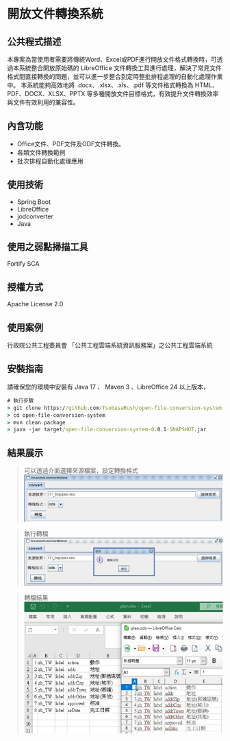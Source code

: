 # 開放文件轉換系統

## 公共程式描述

本專案為當使用者需要將傳統Word、Excel或PDF進行開放文件格式轉換時，可透過本系統整合開放原始碼的 LibreOffice 文件轉換工具進行處理，解決了常見文件格式間直接轉換的問題，並可以進一步整合到定時整批排程處理的自動化處理作業中。 本系統能夠高效地將 .docx、.xlsx、.xls、.pdf 等文件格式轉換為 HTML、PDF、DOCX、XLSX、PPTX 等多種開放文件目標格式，有效提升文件轉換效率與文件有效利用的兼容性。

## 內含功能

- Office文件、PDF文件及ODF文件轉換。
- 各類文件轉換範例
- 批次排程自動化處理應用

## 使用技術

- Spring Boot 
- LibreOffice 
- jodconverter 
- Java

## 使用之弱點掃描工具

Fortify SCA

## 授權方式

Apache License 2.0

## 使用案例

行政院公共工程委員會
「公共工程雲端系統資訊服務案」之公共工程雲端系統

## 安裝指南

請確保您的環境中安裝有 Java 17 、 Maven 3 、LibreOffice 24 以上版本，

```bat
# 執行步驟
> git clone https://github.com/TsubasaRush/open-file-conversion-system.git
> cd open-file-conversion-system
> mvn clean package
> java -jar target/open-file-conversion-system-0.0.1-SNAPSHOT.jar
```
## 結果展示

> 可以透過介面選擇來源檔案，設定轉換格式<br/>
![image](demo/1.jpg)

> 執行轉檔<br/>
![image](demo/2.jpg)

> 轉檔結果<br/>
![image](demo/3.jpg)



